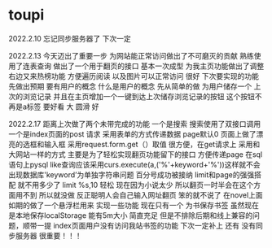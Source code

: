 # toupi

2022.2.10 忘记同步服务器了 下次一定

2022.2.13 今天迈出了重要一步 为网站能正常访问做出了不可磨灭的贡献 熟练使用了连表查询 做出了一个用于翻页的接口 基本一次成型 
为我主页功能做出了调整 右边又来热榜功能 方便遍历阅读 以及图片可以正常访问 很好 下次要实现的功能先做出预期 要有用户的概念 什么是用户的概念 先从简单的做 为用户储存一个 上次的浏览记录 并且在主页增加一个一键到达上次储存浏览记录的按钮 这个按钮不再是a标签 要好看 大 圆滑 好 

2022.2.17 距离上次做了两个未带完成的功能 一个是搜索 搜索使用了双接口调用 一个是index页面的post 请求 采用表单的方式传递数据 page默认0 页面上做了漂亮的选框和输入框 采用request.form.get（）取值
很方便，在get请求上 采用和大网站一样的方式 主要是为了轻松实现翻页功能留下的接口 方便传递page 在sql语句上pysql like查询应该采用curs.execute(a,('%'+keyword+'%'))这样就不会出现数据库'keyword’为单独字符串问题 百分号成功被接纳 limit和page的强强搭配 就不用多少了 limit %s,10 轻松 现在因为小说太少 所以翻页一时半会在这个方面用不到 所以就没做 反正聪明人会自己输入网址翻页 笨的就不说了
 在novel上面如期的做了一个悬浮栏用来 实现一些功能 现在只有一个 为书保存书签 虽然现在是本地保存localStorage 能有5m大小 简直充足 但是不排除后期和线上兼容的问题，顺带一提 index页面用户没有访问我站书签的功能 下次一定补上 还有 没有同步服务器 很重要！！！

